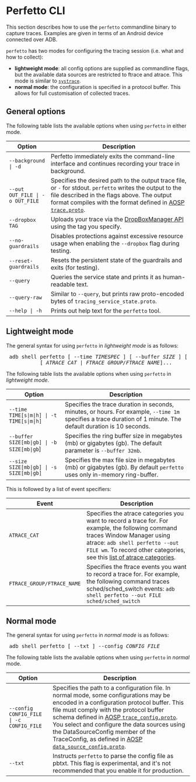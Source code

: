 # Perfetto CLI

This section describes how to use the `perfetto` commandline binary to capture
traces. Examples are given in terms of an Android device connected over ADB.

`perfetto` has two modes for configuring the tracing session (i.e. what and how
to collect):

* __lightweight mode__: all config options are supplied as commandline flags,
  but the available data sources are restricted to ftrace and atrace. This mode
  is similar to
  [`systrace`](https://developer.android.com/topic/performance/tracing/command-line).
* __normal mode__: the configuration is specified in a protocol buffer. This
  allows for full customisation of collected traces.


## General options

The following table lists the available options when using `perfetto` in either
mode.

|Option|Description|
|---|---|
| `--background \| -d` |Perfetto immediately exits the command-line interface and continues recording your trace in background.|
|`--out OUT_FILE \| -o OUT_FILE`|Specifies the desired path to the output trace file, or `-` for stdout. `perfetto` writes the output to the file described in the flags above. The output format compiles with the format defined in [AOSP `trace.proto`](/protos/perfetto/trace/trace.proto).|
|`--dropbox TAG`|Uploads your trace via the [DropBoxManager API](https://developer.android.com/reference/android/os/DropBoxManager.html) using the tag you specify.|
|`--no-guardrails`|Disables protections against excessive resource usage when enabling the `--dropbox` flag during testing.|
|`--reset-guardrails`|Resets the persistent state of the guardrails and exits (for testing).|
|`--query`|Queries the service state and prints it as human-readable text.|
|`--query-raw`|Similar to `--query`, but prints raw proto-encoded bytes of `tracing_service_state.proto`.|
|`--help \| -h`|Prints out help text for the `perfetto` tool.|


## Lightweight mode

The general syntax for using `perfetto` in *lightweight mode* is as follows:

<pre class="none">
 adb shell perfetto [ --time <var>TIMESPEC</var> ] [ --buffer <var>SIZE</var> ] [ --size <var>SIZE</var> ]
           [ <var>ATRACE_CAT</var> | <var>FTRACE_GROUP/FTRACE_NAME</var>]...
</pre>


The following table lists the available options when using `perfetto` in
*lightweight mode*.

|Option|Description|
|--- |--- |
|`--time TIME[s\|m\|h] \| -t TIME[s\|m\|h]`|Specifies the trace duration in seconds, minutes, or hours. For example, `--time 1m` specifies a trace duration of 1 minute. The default duration is 10 seconds.|
|`--buffer SIZE[mb\|gb] \| -b SIZE[mb\|gb`]|Specifies the ring buffer size in megabytes (mb) or gigabytes (gb). The default parameter is `--buffer 32mb`.|
|`--size SIZE[mb\|gb] \| -s SIZE[mb\|gb]`|Specifies the max file size in megabytes (mb) or gigabytes (gb). By default `perfetto` uses only in-memory ring-buffer.|


This is followed by a list of event specifiers:

|Event|Description|
|--- |--- |
|`ATRACE_CAT`|Specifies the atrace categories you want to record a trace for. For example, the following command traces Window Manager using atrace: `adb shell perfetto --out FILE wm`. To record other categories, see this [list of atrace categories](https://android.googlesource.com/platform/frameworks/native/+/refs/tags/android-q-preview-5/cmds/atrace/atrace.cpp#100).|
|`FTRACE_GROUP/FTRACE_NAME`|Specifies the ftrace events you want to record a trace for. For example, the following command traces sched/sched_switch events: `adb shell perfetto --out FILE sched/sched_switch`|


## Normal mode

The general syntax for using `perfetto` in *normal mode* is as follows:

<pre class="none">
 adb shell perfetto [ --txt ] --config <var>CONFIG_FILE</var>
</pre>

The following table lists the available options when using `perfetto` in *normal* mode.

|Option|Description|
|--- |--- |
|`--config CONFIG_FILE \| -c CONFIG_FILE`|Specifies the path to a configuration file. In normal mode, some configurations may be encoded in a configuration protocol buffer. This file must comply with the protocol buffer schema defined in [AOSP `trace_config.proto`](/protos/perfetto/config/data_source_config.proto). You select and configure the data sources using the DataSourceConfig member of the TraceConfig, as defined in [AOSP `data_source_config.proto`](/protos/perfetto/config/data_source_config.proto).|
|`--txt`|Instructs `perfetto` to parse the config file as pbtxt. This flag is experimental, and it's not recommended that you enable it for production.|
